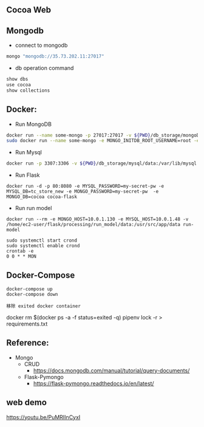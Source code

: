 ## Cocoa Web


## Mongodb
* connect to mongodb
```sh
mongo "mongodb://35.73.202.11:27017"
```
* db operation command
```sh
show dbs
use cocoa
show collections
```
## Docker:
* Run MongoDB
```sh
docker run --name some-mongo -p 27017:27017 -v ${PWD}/db_storage/mongoDB/data:/data/db -d mongo
sudo docker run --name some-mongo -e MONGO_INITDB_ROOT_USERNAME=root -e MONGO_INITDB_ROOT_PASSWORD=my-secret-pw -p 27017:27017 -v ${PWD}/db_storage/mongoDB/data:/data/db -d mongo

```
* Run Mysql
```sh
docker run -p 3307:3306 -v ${PWD}/db_storage/mysql/data:/var/lib/mysql --name some-mysql -e MYSQL_ROOT_PASSWORD=my-secret-pw -d init-mysql
```

* Run Flask
```shell
docker run -d -p 80:8080 -e MYSQL_PASSWORD=my-secret-pw -e MYSQL_DB=tc_store_new -e MONGO_PASSWORD=my-secret-pw  -e MONGO_DB=cocoa cocoa-flask

```

* Run run model
```shell
docker run --rm -e MONGO_HOST=10.0.1.130 -e MYSQL_HOST=10.0.1.48 -v /home/ec2-user/flask/processing/run_model/data:/usr/src/app/data run-model
```
```shell
sudo systemctl start crond
sudo systemctl enable crond
crontab -e
0 0 * * MON
```
## Docker-Compose
```
docker-compose up
docker-compose down
```
```
移除 exited docker container
```
docker rm $(docker ps -a -f status=exited -q)
pipenv lock -r > requirements.txt

## Reference:
* Mongo
  * CRUD
    * https://docs.mongodb.com/manual/tutorial/query-documents/
  * Flask-Pymongo
    * https://flask-pymongo.readthedocs.io/en/latest/

## web demo
https://youtu.be/PuMRIInCyxI
